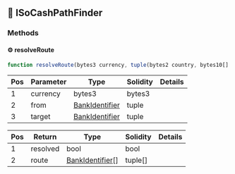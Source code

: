 ## 📜 ISoCashPathFinder

### Methods

#### ⚙️ __resolveRoute__
```js
function resolveRoute(bytes3 currency, tuple(bytes2 country, bytes10[] codes) from, tuple(bytes2 country, bytes10[] codes) target) view returns (bool resolved, tuple(bytes2 country, bytes10[] codes)[] route)
```
| Pos | Parameter | Type | Solidity | Details |
| --- | --- | --- | --- | --- |
|1 | currency | bytes3 | bytes3 |  |
|2 | from | [BankIdentifier](./api-t-BankIdentifier.md) | tuple |  |
|3 | target | [BankIdentifier](./api-t-BankIdentifier.md) | tuple |  |


| Pos | Return | Type | Solidity | Details |
| --- | --- | --- | --- | --- |
|1 | resolved | bool | bool |  |
|2 | route | [BankIdentifier[]](./api-t-BankIdentifier.md) | tuple[] |  |


